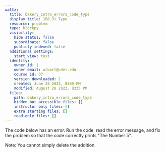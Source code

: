 ```yaml
---
waltz:
  title: bakery_intro_errors_code_type
  display title: 1B8.3) Type
  resource: problem
  type: blockpy
  visibility:
    hide status: false
    subordinate: false
    publicly indexed: false
  additional settings:
    start_view: text
  identity:
    owner id: 1
    owner email: acbart@udel.edu
    course id: 37
    version downloaded: 2
    created: June 28 2022, 0300 PM
    modified: August 28 2022, 0235 PM
  files:
    path: bakery_intro_errors_code_type
    hidden but accessible files: []
    instructor only files: []
    extra starting files: []
    read-only files: []
---
```

<p>The code below has an error. Run the code, read the error message, and fix the problem so that the code correctly prints "The Number 5".</p><p>Note: You cannot simply delete the addition.</p>